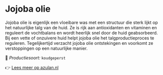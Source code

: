 # Jojoba olie

Jojoba olie is eigenlijk een vloeibare was met een structuur die sterk lijkt op het natuurlijke talg van de huid. Ze is rijk aan antioxidanten en vitaminen en reguleert de vochtbalans en wordt heerlijk snel door de huid geabsorbeerd. Bij een vette of onzuivere huid helpt jojoba olie het talgproductieproces te reguleren. Tegelijkertijd verzacht jojoba olie ontstekingen en voorkomt ze verstoppingen op een natuurlijke manier.

🔧 *Productiesoort:* `koudgeperst`

👉 [Lees meer op azulan.nl](https://azulan.nl/atlas/jojoba-olie)